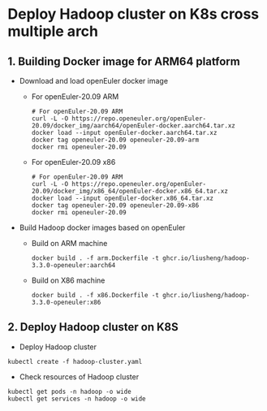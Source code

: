 # Deploy Hadoop cluster on K8s cross multiple arch

## 1. Building Docker image for ARM64 platform

- Download and load openEuler docker image
    - For openEuler-20.09 ARM
      ```shell script
      # For openEuler-20.09 ARM
      curl -L -O https://repo.openeuler.org/openEuler-20.09/docker_img/aarch64/openEuler-docker.aarch64.tar.xz
      docker load --input openEuler-docker.aarch64.tar.xz
      docker tag openeuler-20.09 openeuler-20.09-arm
      docker rmi openeuler-20.09
      ```
     - For openEuler-20.09 x86
       ```shell script
       # For openEuler-20.09 ARM
       curl -L -O https://repo.openeuler.org/openEuler-20.09/docker_img/x86_64/openEuler-docker.x86_64.tar.xz
       docker load --input openEuler-docker.x86_64.tar.xz
       docker tag openeuler-20.09 openeuler-20.09-x86
       docker rmi openeuler-20.09
       ```
- Build Hadoop docker images based on openEuler

  - Build on ARM machine
    ```shell script
    docker build . -f arm.Dockerfile -t ghcr.io/liusheng/hadoop-3.3.0-openeuler:aarch64
    ```
  - Build on X86 machine
    ```shell script
    docker build . -f x86.Dockerfile -t ghcr.io/liusheng/hadoop-3.3.0-openeuler:x86
    ```

## 2. Deploy Hadoop cluster on K8S

- Deploy Hadoop cluster
```shell script
kubectl create -f hadoop-cluster.yaml
```
- Check resources of Hadoop cluster
```shell script
kubectl get pods -n hadoop -o wide
kubectl get services -n hadoop -o wide
```
